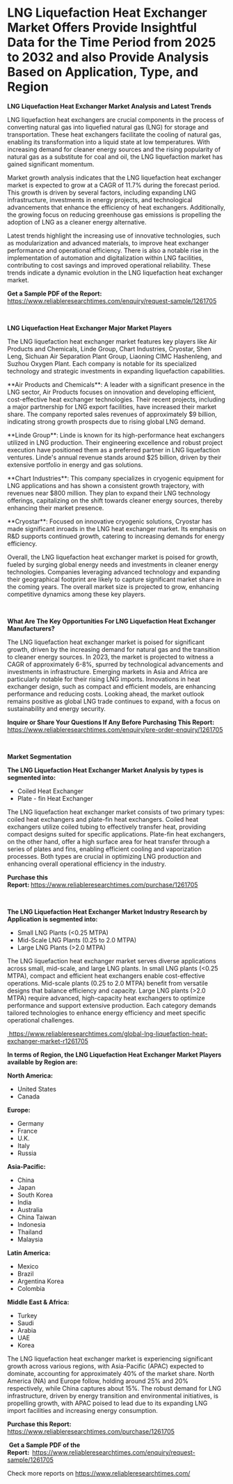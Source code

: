 <p><h1>LNG Liquefaction Heat Exchanger Market Offers Provide Insightful Data for the Time Period from 2025 to 2032 and also Provide Analysis Based on Application, Type, and Region</h1></p><p><strong>LNG Liquefaction Heat Exchanger Market Analysis and Latest Trends</strong></p>
<p><p>LNG liquefaction heat exchangers are crucial components in the process of converting natural gas into liquefied natural gas (LNG) for storage and transportation. These heat exchangers facilitate the cooling of natural gas, enabling its transformation into a liquid state at low temperatures. With increasing demand for cleaner energy sources and the rising popularity of natural gas as a substitute for coal and oil, the LNG liquefaction market has gained significant momentum.</p><p>Market growth analysis indicates that the LNG liquefaction heat exchanger market is expected to grow at a CAGR of 11.7% during the forecast period. This growth is driven by several factors, including expanding LNG infrastructure, investments in energy projects, and technological advancements that enhance the efficiency of heat exchangers. Additionally, the growing focus on reducing greenhouse gas emissions is propelling the adoption of LNG as a cleaner energy alternative.</p><p>Latest trends highlight the increasing use of innovative technologies, such as modularization and advanced materials, to improve heat exchanger performance and operational efficiency. There is also a notable rise in the implementation of automation and digitalization within LNG facilities, contributing to cost savings and improved operational reliability. These trends indicate a dynamic evolution in the LNG liquefaction heat exchanger market.</p></p>
<p><strong>Get a Sample PDF of the Report:&nbsp;</strong> <a href="https://www.reliableresearchtimes.com/enquiry/request-sample/1261705?utm_campaign=2454&utm_medium=2&utm_source=Github&utm_content=ia&utm_term=27022025&utm_id=lng-liquefaction-heat-exchanger">https://www.reliableresearchtimes.com/enquiry/request-sample/1261705</a></p>
<p>&nbsp;</p>
<p><strong>LNG Liquefaction Heat Exchanger Major Market Players</strong></p>
<p><p>The LNG liquefaction heat exchanger market features key players like Air Products and Chemicals, Linde Group, Chart Industries, Cryostar, Shen Leng, Sichuan Air Separation Plant Group, Liaoning CIMC Hashenleng, and Suzhou Oxygen Plant. Each company is notable for its specialized technology and strategic investments in expanding liquefaction capabilities.</p><p>**Air Products and Chemicals**: A leader with a significant presence in the LNG sector, Air Products focuses on innovation and developing efficient, cost-effective heat exchanger technologies. Their recent projects, including a major partnership for LNG export facilities, have increased their market share. The company reported sales revenues of approximately $9 billion, indicating strong growth prospects due to rising global LNG demand.</p><p>**Linde Group**: Linde is known for its high-performance heat exchangers utilized in LNG production. Their engineering excellence and robust project execution have positioned them as a preferred partner in LNG liquefaction ventures. Linde's annual revenue stands around $25 billion, driven by their extensive portfolio in energy and gas solutions.</p><p>**Chart Industries**: This company specializes in cryogenic equipment for LNG applications and has shown a consistent growth trajectory, with revenues near $800 million. They plan to expand their LNG technology offerings, capitalizing on the shift towards cleaner energy sources, thereby enhancing their market presence.</p><p>**Cryostar**: Focused on innovative cryogenic solutions, Cryostar has made significant inroads in the LNG heat exchanger market. Its emphasis on R&D supports continued growth, catering to increasing demands for energy efficiency.</p><p>Overall, the LNG liquefaction heat exchanger market is poised for growth, fueled by surging global energy needs and investments in cleaner energy technologies. Companies leveraging advanced technology and expanding their geographical footprint are likely to capture significant market share in the coming years. The overall market size is projected to grow, enhancing competitive dynamics among these key players.</p></p>
<p>&nbsp;</p>
<p><strong>What Are The Key Opportunities For LNG Liquefaction Heat Exchanger Manufacturers?</strong></p>
<p><p>The LNG liquefaction heat exchanger market is poised for significant growth, driven by the increasing demand for natural gas and the transition to cleaner energy sources. In 2023, the market is projected to witness a CAGR of approximately 6-8%, spurred by technological advancements and investments in infrastructure. Emerging markets in Asia and Africa are particularly notable for their rising LNG imports. Innovations in heat exchanger design, such as compact and efficient models, are enhancing performance and reducing costs. Looking ahead, the market outlook remains positive as global LNG trade continues to expand, with a focus on sustainability and energy security.</p></p>
<p><strong>Inquire or Share Your Questions If Any Before Purchasing This Report:</strong> <a href="https://www.reliableresearchtimes.com/enquiry/pre-order-enquiry/1261705?utm_campaign=2454&utm_medium=2&utm_source=Github&utm_content=ia&utm_term=27022025&utm_id=lng-liquefaction-heat-exchanger">https://www.reliableresearchtimes.com/enquiry/pre-order-enquiry/1261705</a></p>
<p>&nbsp;</p>
<p><strong>Market Segmentation</strong></p>
<p><strong>The LNG Liquefaction Heat Exchanger Market Analysis by types is segmented into:</strong></p>
<p><ul><li>Coiled Heat Exchanger</li><li>Plate - fin Heat Exchanger</li></ul></p>
<p><p>The LNG liquefaction heat exchanger market consists of two primary types: coiled heat exchangers and plate-fin heat exchangers. Coiled heat exchangers utilize coiled tubing to effectively transfer heat, providing compact designs suited for specific applications. Plate-fin heat exchangers, on the other hand, offer a high surface area for heat transfer through a series of plates and fins, enabling efficient cooling and vaporization processes. Both types are crucial in optimizing LNG production and enhancing overall operational efficiency in the industry.</p></p>
<p><strong>Purchase this Report:&nbsp;</strong><a href="https://www.reliableresearchtimes.com/purchase/1261705?utm_campaign=2454&utm_medium=2&utm_source=Github&utm_content=ia&utm_term=27022025&utm_id=lng-liquefaction-heat-exchanger">https://www.reliableresearchtimes.com/purchase/1261705</a></p>
<p>&nbsp;</p>
<p><strong>The LNG Liquefaction Heat Exchanger Market Industry Research by Application is segmented into:</strong></p>
<p><ul><li>Small LNG Plants (<0.25 MTPA)</li><li>Mid-Scale LNG Plants (0.25 to 2.0 MTPA)</li><li>Large LNG Plants (>2.0 MTPA)</li></ul></p>
<p><p>The LNG liquefaction heat exchanger market serves diverse applications across small, mid-scale, and large LNG plants. In small LNG plants (<0.25 MTPA), compact and efficient heat exchangers enable cost-effective operations. Mid-scale plants (0.25 to 2.0 MTPA) benefit from versatile designs that balance efficiency and capacity. Large LNG plants (>2.0 MTPA) require advanced, high-capacity heat exchangers to optimize performance and support extensive production. Each category demands tailored technologies to enhance energy efficiency and meet specific operational challenges.</p></p>
<p><a href="https://www.reliableresearchtimes.com/global-lng-liquefaction-heat-exchanger-market-r1261705?utm_campaign=2454&utm_medium=2&utm_source=Github&utm_content=ia&utm_term=27022025&utm_id=lng-liquefaction-heat-exchanger">&nbsp;https://www.reliableresearchtimes.com/global-lng-liquefaction-heat-exchanger-market-r1261705</a></p>
<p><strong>In terms of Region, the LNG Liquefaction Heat Exchanger Market Players available by Region are:</strong></p>
<p>
    <p> <strong> North America: </strong>
        <ul>
            <li>United States</li>
            <li>Canada</li>
        </ul>
        </p> 
    <p> <strong> Europe: </strong>
        <ul>
            <li>Germany</li>
            <li>France</li>
            <li>U.K.</li>
            <li>Italy</li>
            <li>Russia</li>
        </ul>
        </p> 
    <p> <strong> Asia-Pacific: </strong>
        <ul>
            <li>China</li>
            <li>Japan</li>
            <li>South Korea</li>
            <li>India</li>
            <li>Australia</li>
            <li>China Taiwan</li>
            <li>Indonesia</li>
            <li>Thailand</li>
            <li>Malaysia</li>
        </ul>
        </p> 
    <p> <strong> Latin America: </strong>
        <ul>
            <li>Mexico</li>
            <li>Brazil</li>
            <li>Argentina Korea</li>
            <li>Colombia</li>
        </ul>
        </p> 
    <p> <strong> Middle East & Africa: </strong>
        <ul>
            <li>Turkey</li>
            <li>Saudi</li>
            <li>Arabia</li>
            <li>UAE</li>
            <li>Korea</li>
        </ul>
    </p>
    </p>
<p><p>The LNG liquefaction heat exchanger market is experiencing significant growth across various regions, with Asia-Pacific (APAC) expected to dominate, accounting for approximately 40% of the market share. North America (NA) and Europe follow, holding around 25% and 20% respectively, while China captures about 15%. The robust demand for LNG infrastructure, driven by energy transition and environmental initiatives, is propelling growth, with APAC poised to lead due to its expanding LNG import facilities and increasing energy consumption.</p></p>
<p><strong>Purchase this Report: </strong><a href="https://www.reliableresearchtimes.com/purchase/1261705?utm_campaign=2454&utm_medium=2&utm_source=Github&utm_content=ia&utm_term=27022025&utm_id=lng-liquefaction-heat-exchanger">https://www.reliableresearchtimes.com/purchase/1261705</a></p>
<p>&nbsp;<strong>Get a Sample PDF of the Report:&nbsp;&nbsp;</strong><a href="https://www.reliableresearchtimes.com/enquiry/request-sample/1261705?utm_campaign=2454&utm_medium=2&utm_source=Github&utm_content=ia&utm_term=27022025&utm_id=lng-liquefaction-heat-exchanger">https://www.reliableresearchtimes.com/enquiry/request-sample/1261705</a></p>
<p><strong></strong></p>
<p>Check more reports on <a href="https://www.reliableresearchtimes.com/?utm_campaign=2454&utm_medium=2&utm_source=Github&utm_content=ia&utm_term=27022025&utm_id=lng-liquefaction-heat-exchanger">https://www.reliableresearchtimes.com/</a></p>